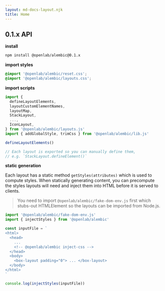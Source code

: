 ```yaml
---
layout: md-docs-layout.njk
title: Home
---
```


## 0.1.x API

**install**

```bash
npm install @openlab/alembic@0.1.x
```

**import styles**

```css
@import '@openlab/alembic/reset.css';
@import '@openlab/alembic/layouts.css';
```

**import scripts**

```js
import {
  defineLayoutElements,
  layoutCustomElementNames,
  layoutMap,
  StackLayout,
  ...,
  IconLayout,
} from '@openlab/alembic/layouts.js'
import { addGlobalStyle, trimCss } from '@openlab/alembic/lib.js'

defineLayoutElements()

// Each layout is exported so you can manually define them,
// e.g. `StackLayout.defineElement()`
```

**static generation**

Each layout has a static method `getStyles(attributes)` which is used to compute styles.
When statically generating content, you can precompute the styles layouts will need
and inject them into HTML before it is served to clients.

> You need to import `@openlab/alembic/fake-dom-env.js` first which
> stubs-out HTMLElement so the layouts can be imported from Node.js.

```js
import '@openlab/alembic/fake-dom-env.js'
import { injectStyles } from '@openlab/alembic'

const inputFile = `
<html>
  <head>
    ...
    <!-- @openlab/alembic inject-css -->
  </head>
  <body>
    <box-layout padding="0"> ... </box-layout>
  </body>
</html>
`

console.log(injectStyles(inputFile))
```

